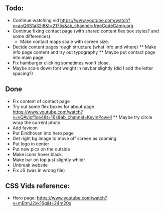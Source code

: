 ## Todo: 

* Continue watching vid https://www.youtube.com/watch?v=aoQ6S1a32j8&t=2175s&ab_channel=freeCodeCamp.org
* Continue fixing contact page (with shared content flex box styles? and some differences).
    * Make contact maps scale with screen size.
* Decide content pages rough structure (what info and where)
** Make info page content and try out typography
** Maybe put contact page into main page.
* Fix hamburger clicking sometimes won't close.
* Maybe scale down font weight in navbar slightly (did I add the letter spacing?)


## Done
* Fix content of contact page
* Try out some flex boxes for about page https://www.youtube.com/watch?v=vQAvjof1oe4&t=16s&ab_channel=KevinPowell 
** Maybe try circle wrap the current photo 
* Add favicon
* Put Eindhoven into hero page
* Get right bg image to move off screen as zooming
* Put logo in center
* Put new pics on the outside
* Make icons hover black.
* Make bar on top just slightly whiter
* Unbreak website
* Fix JS (was in wrong file)

## CSS Vids reference:
* Hero page: https://www.youtube.com/watch?v=mEtmJ2xk16g&t=24m20s